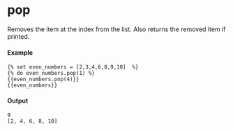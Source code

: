 # pop
Removes the item at the index from the list. Also returns the removed item if printed.

#### Example
```jinja2
{% set even_numbers = [2,3,4,6,8,9,10]  %}
{% do even_numbers.pop(1) %}
{{even_numbers.pop(4)}}
{{even_numbers}}
```

#### Output
```jinja2
9
[2, 4, 6, 8, 10]
```

